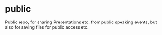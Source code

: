 # public
Public repo, for sharing Presentations etc. from public speaking events, but also for saving files for public access etc. 

